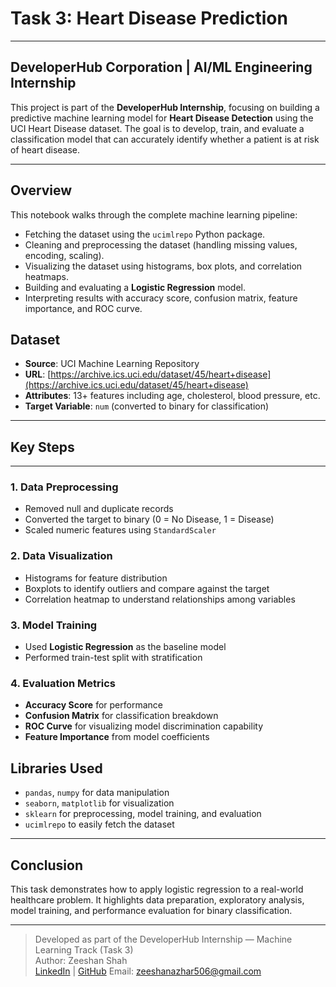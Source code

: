 #  **Task 3: Heart Disease Prediction**

---
**DeveloperHub Corporation | AI/ML Engineering Internship**
---

This project is part of the **DeveloperHub Internship**, focusing on building a predictive machine learning model for **Heart Disease Detection** using the UCI Heart Disease dataset. The goal is to develop, train, and evaluate a classification model that can accurately identify whether a patient is at risk of heart disease.

--- 

## Overview
This notebook walks through the complete machine learning pipeline:
- Fetching the dataset using the `ucimlrepo` Python package.
- Cleaning and preprocessing the dataset (handling missing values, encoding, scaling).
- Visualizing the dataset using histograms, box plots, and correlation heatmaps.
- Building and evaluating a **Logistic Regression** model.
- Interpreting results with accuracy score, confusion matrix, feature importance, and ROC curve.

## Dataset
- **Source**: UCI Machine Learning Repository  
- **URL**: [https://archive.ics.uci.edu/dataset/45/heart+disease](https://archive.ics.uci.edu/dataset/45/heart+disease)  
- **Attributes**: 13+ features including age, cholesterol, blood pressure, etc.  
- **Target Variable**: `num` (converted to binary for classification)

--- 

## Key Steps

---

### 1. Data Preprocessing
- Removed null and duplicate records  
- Converted the target to binary (0 = No Disease, 1 = Disease)  
- Scaled numeric features using `StandardScaler`

### 2. Data Visualization
- Histograms for feature distribution  
- Boxplots to identify outliers and compare against the target  
- Correlation heatmap to understand relationships among variables

### 3. Model Training
- Used **Logistic Regression** as the baseline model  
- Performed train-test split with stratification

### 4. Evaluation Metrics
- **Accuracy Score** for performance  
- **Confusion Matrix** for classification breakdown  
- **ROC Curve** for visualizing model discrimination capability  
- **Feature Importance** from model coefficients

## Libraries Used
- `pandas`, `numpy` for data manipulation  
- `seaborn`, `matplotlib` for visualization  
- `sklearn` for preprocessing, model training, and evaluation  
- `ucimlrepo` to easily fetch the dataset

--- 

## Conclusion
This task demonstrates how to apply logistic regression to a real-world healthcare problem. It highlights data preparation, exploratory analysis, model training, and performance evaluation for binary classification.

---

> Developed as part of the DeveloperHub Internship — Machine Learning Track (Task 3)  
> Author: Zeeshan Shah  
> [LinkedIn](https://www.linkedin.com/in/syed-zeeshan-azhar-254a24328/) | [GitHub](https://github.com/Zeeshan506)
> Email: zeeshanazhar506@gmail.com
